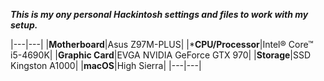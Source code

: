 ***This is my ony personal Hackintosh settings and files to work with my setup.*** <br />


|---|---|
|**Motherboard**|Asus Z97M-PLUS|
|***CPU/Processor**|Intel® Core™ i5-4690K|
|**Graphic Card**|EVGA NVIDIA GeForce GTX 970|
|**Storage**|SSD Kingston A1000|
|**macOS**|High Sierra|
|---|---|
